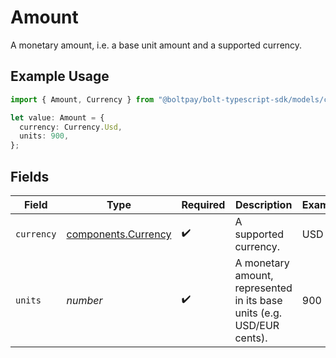 # Amount

A monetary amount, i.e. a base unit amount and a supported currency.

## Example Usage

```typescript
import { Amount, Currency } from "@boltpay/bolt-typescript-sdk/models/components";

let value: Amount = {
  currency: Currency.Usd,
  units: 900,
};
```

## Fields

| Field                                                                  | Type                                                                   | Required                                                               | Description                                                            | Example                                                                |
| ---------------------------------------------------------------------- | ---------------------------------------------------------------------- | ---------------------------------------------------------------------- | ---------------------------------------------------------------------- | ---------------------------------------------------------------------- |
| `currency`                                                             | [components.Currency](../../models/components/currency.md)             | :heavy_check_mark:                                                     | A supported currency.                                                  | USD                                                                    |
| `units`                                                                | *number*                                                               | :heavy_check_mark:                                                     | A monetary amount, represented in its base units (e.g. USD/EUR cents). | 900                                                                    |